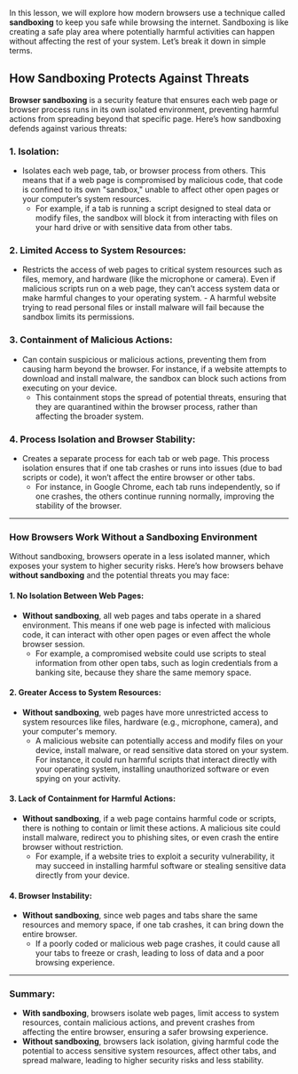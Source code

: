 In this lesson, we will explore how modern browsers use a technique called **sandboxing** to keep you safe while browsing the internet. Sandboxing is like creating a safe play area where potentially harmful activities can happen without affecting the rest of your system. Let’s break it down in simple terms.

## **How Sandboxing Protects Against Threats**

**Browser sandboxing** is a security feature that ensures each web page or browser process runs in its own isolated environment, preventing harmful actions from spreading beyond that specific page. Here’s how sandboxing defends against various threats:

### **1. Isolation:**

-   Isolates each web page, tab, or browser process from others. This means that if a web page is compromised by malicious code, that code is confined to its own "sandbox," unable to affect other open pages or your computer’s system resources.
    -   For example, if a tab is running a script designed to steal data or modify files, the sandbox will block it from interacting with files on your hard drive or with sensitive data from other tabs.

### **2. Limited Access to System Resources:**

-    Restricts the access of web pages to critical system resources such as files, memory, and hardware (like the microphone or camera). Even if malicious scripts run on a web page, they can’t access system data or make harmful changes to your operating system.
    -   A harmful website trying to read personal files or install malware will fail because the sandbox limits its permissions.

### **3. Containment of Malicious Actions:**

-   Can contain suspicious or malicious actions, preventing them from causing harm beyond the browser. For instance, if a website attempts to download and install malware, the sandbox can block such actions from executing on your device.
    -   This containment stops the spread of potential threats, ensuring that they are quarantined within the browser process, rather than affecting the broader system.

### **4. Process Isolation and Browser Stability:**

-  Creates a separate process for each tab or web page. This process isolation ensures that if one tab crashes or runs into issues (due to bad scripts or code), it won’t affect the entire browser or other tabs.
    -   For instance, in Google Chrome, each tab runs independently, so if one crashes, the others continue running normally, improving the stability of the browser.

----------

### **How Browsers Work Without a Sandboxing Environment**

Without sandboxing, browsers operate in a less isolated manner, which exposes your system to higher security risks. Here’s how browsers behave **without sandboxing** and the potential threats you may face:

#### **1. No Isolation Between Web Pages:**

-   **Without sandboxing**, all web pages and tabs operate in a shared environment. This means if one web page is infected with malicious code, it can interact with other open pages or even affect the whole browser session.
    -   For example, a compromised website could use scripts to steal information from other open tabs, such as login credentials from a banking site, because they share the same memory space.

#### **2. Greater Access to System Resources:**

-   **Without sandboxing**, web pages have more unrestricted access to system resources like files, hardware (e.g., microphone, camera), and your computer's memory.
    -   A malicious website can potentially access and modify files on your device, install malware, or read sensitive data stored on your system. For instance, it could run harmful scripts that interact directly with your operating system, installing unauthorized software or even spying on your activity.

#### **3. Lack of Containment for Harmful Actions:**

-   **Without sandboxing**, if a web page contains harmful code or scripts, there is nothing to contain or limit these actions. A malicious site could install malware, redirect you to phishing sites, or even crash the entire browser without restriction.
    -   For example, if a website tries to exploit a security vulnerability, it may succeed in installing harmful software or stealing sensitive data directly from your device.

#### **4. Browser Instability:**

-   **Without sandboxing**, since web pages and tabs share the same resources and memory space, if one tab crashes, it can bring down the entire browser.
    -   If a poorly coded or malicious web page crashes, it could cause all your tabs to freeze or crash, leading to loss of data and a poor browsing experience.

----------

### **Summary:**

-   **With sandboxing**, browsers isolate web pages, limit access to system resources, contain malicious actions, and prevent crashes from affecting the entire browser, ensuring a safer browsing experience.
-   **Without sandboxing**, browsers lack isolation, giving harmful code the potential to access sensitive system resources, affect other tabs, and spread malware, leading to higher security risks and less stability.
<!--stackedit_data:
eyJoaXN0b3J5IjpbMjAyMTgyODQ5NiwtMzg0MTM0MTZdfQ==
-->